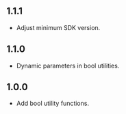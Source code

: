 ## 1.1.1

- Adjust minimum SDK version.

## 1.1.0

- Dynamic parameters in bool utilities.

## 1.0.0

- Add bool utility functions.
